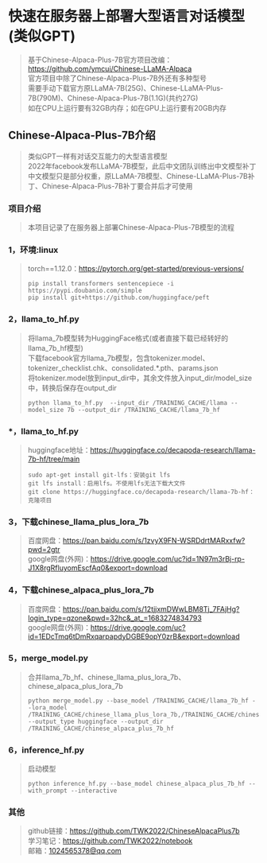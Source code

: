 # 快速在服务器上部署大型语言对话模型(类似GPT)
>基于Chinese-Alpaca-Plus-7B官方项目改编：https://github.com/ymcui/Chinese-LLaMA-Alpaca  
>官方项目中除了Chinese-Alpaca-Plus-7B外还有多种型号  
>需要手动下载官方原LLaMA-7B(25G)、Chinese-LLaMA-Plus-7B(790M)、Chinese-Alpaca-Plus-7B(1.1G)(共约27G)  
>如在CPU上运行要有32GB内存；如在GPU上运行要有20GB内存  
## Chinese-Alpaca-Plus-7B介绍
>类似GPT一样有对话交互能力的大型语言模型  
>2022年facebook发布LLaMA-7B模型，此后中文团队训练出中文模型补丁  
>中文模型只是部分权重，原LLaMA-7B模型、Chinese-LLaMA-Plus-7B补丁、Chinese-Alpaca-Plus-7B补丁要合并后才可使用  
### 项目介绍
>本项目记录了在服务器上部署Chinese-Alpaca-Plus-7B模型的流程  
### 1，环境:linux
>torch==1.12.0：https://pytorch.org/get-started/previous-versions/  
>```
>pip install transformers sentencepiece -i https://pypi.doubanio.com/simple  
>pip install git+https://github.com/huggingface/peft  
>```
### 2，llama_to_hf.py
>将llama_7b模型转为HuggingFace格式(或者直接下载已经转好的llama_7b_hf模型)  
>下载facebook官方llama_7b模型，包含tokenizer.model、tokenizer_checklist.chk、consolidated.*.pth、params.json  
>将tokenizer.model放到input_dir中，其余文件放入input_dir/model_size中，转换后保存在output_dir  
>```
>python llama_to_hf.py  --input_dir /TRAINING_CACHE/llama --model_size 7b --output_dir /TRAINING_CACHE/llama_7b_hf  
>```
### *，llama_to_hf.py
>huggingface地址：https://huggingface.co/decapoda-research/llama-7b-hf/tree/main  
>```
>sudo apt-get install git-lfs：安装git lfs  
>git lfs install：启用lfs。不使用lfs无法下载大文件  
>git clone https://huggingface.co/decapoda-research/llama-7b-hf：克隆项目  
>```
### 3，下载chinese_llama_plus_lora_7b
>百度网盘：https://pan.baidu.com/s/1zvyX9FN-WSRDdrtMARxxfw?pwd=2gtr  
>google网盘(外网)：https://drive.google.com/uc?id=1N97m3rBj-rp-J1X8rgRfluyomEscfAq0&export=download  
### 4，下载chinese_alpaca_plus_lora_7b
>百度网盘：https://pan.baidu.com/s/12tjjxmDWwLBM8Tj_7FAjHg?login_type=qzone&pwd=32hc&_at_=1683274834793  
>google网盘(外网)：https://drive.google.com/uc?id=1EDcTmq6tDmRxqarpapdyDGBE9opY0zrB&export=download  
### 5，merge_model.py
>合并llama_7b_hf、chinese_llama_plus_lora_7b、chinese_alpaca_plus_lora_7b  
>```
>python merge_model.py --base_model /TRAINING_CACHE/llama_7b_hf --lora_model /TRAINING_CACHE/chinese_llama_plus_lora_7b,/TRAINING_CACHE/chinese_alpaca_plus_lora_7b --output_type huggingface --output_dir /TRAINING_CACHE/chinese_alpaca_plus_7b_hf  
>```
### 6，inference_hf.py
>启动模型  
>```
>python inference_hf.py --base_model chinese_alpaca_plus_7b_hf --with_prompt --interactive  
>```
### 其他
>github链接：https://github.com/TWK2022/ChineseAlpacaPlus7b  
>学习笔记：https://github.com/TWK2022/notebook  
>邮箱：1024565378@qq.com  